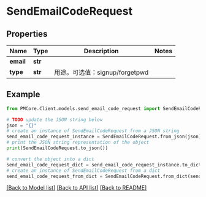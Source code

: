 # SendEmailCodeRequest


## Properties

Name | Type | Description | Notes
------------ | ------------- | ------------- | -------------
**email** | **str** |  | 
**type** | **str** | 用途。可选值：signup/forgetpwd | 

## Example

```python
from PMCore.Client.models.send_email_code_request import SendEmailCodeRequest

# TODO update the JSON string below
json = "{}"
# create an instance of SendEmailCodeRequest from a JSON string
send_email_code_request_instance = SendEmailCodeRequest.from_json(json)
# print the JSON string representation of the object
print(SendEmailCodeRequest.to_json())

# convert the object into a dict
send_email_code_request_dict = send_email_code_request_instance.to_dict()
# create an instance of SendEmailCodeRequest from a dict
send_email_code_request_from_dict = SendEmailCodeRequest.from_dict(send_email_code_request_dict)
```
[[Back to Model list]](../README.md#documentation-for-models) [[Back to API list]](../README.md#documentation-for-api-endpoints) [[Back to README]](../README.md)


